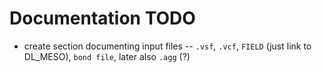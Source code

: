 Documentation TODO
=====

* create section documenting input files -- `.vsf`, `.vcf`, `FIELD` (just
  link to DL_MESO), `bond file`, later also `.agg` (?)
